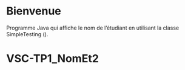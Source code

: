 # Bienvenue
Programme Java qui affiche le nom de l’étudiant en utilisant la classe SimpleTesting ().
# VSC-TP1_NomEt2